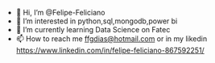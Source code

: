 - 👋 Hi, I’m @Felipe-Feliciano
- 👀 I’m interested in python,sql,mongodb,power bi
- 🌱 I’m currently learning Data Science on Fatec
- 📫 How to reach me ffgdias@hotmail.com or in my likedin https://www.linkedin.com/in/felipe-feliciano-867592251/

  

<!---
Felipe-Feliciano/Felipe-Feliciano is a ✨ special ✨ repository because its `README.md` (this file) appears on your GitHub profile.
You can click the Preview link to take a look at your changes.
--->
